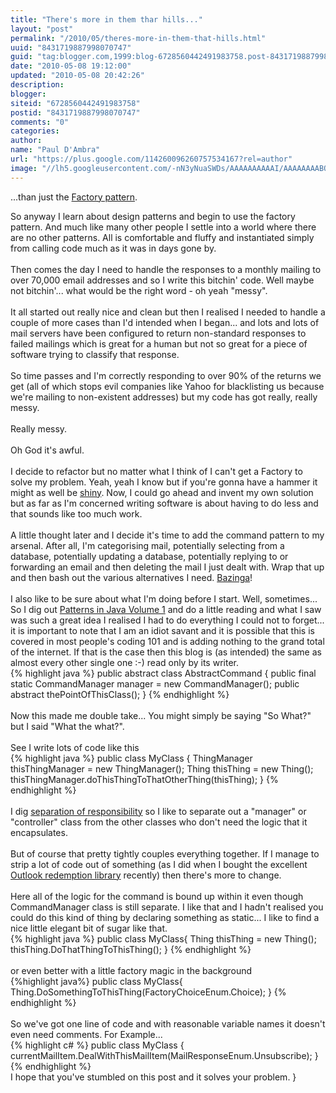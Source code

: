 ```yaml
--- 
title: "There's more in them thar hills..." 
layout: "post" 
permalink: "/2010/05/theres-more-in-them-that-hills.html" 
uuid: "8431719887998070747" 
guid: "tag:blogger.com,1999:blog-6728560442491983758.post-8431719887998070747" 
date: "2010-05-08 19:12:00"
updated: "2010-05-08 20:42:26" 
description: 
blogger: 
siteid: "6728560442491983758" 
postid: "8431719887998070747" 
comments: "0" 
categories: 
author: 
name: "Paul D'Ambra" 
url: "https://plus.google.com/114260096260757534167?rel=author" 
image: "//lh5.googleusercontent.com/-nN3yNuaSWDs/AAAAAAAAAAI/AAAAAAAABQU/ESeyTW5Duf0/s512-c/photo.jpg"
---
```


...than just the <a href="http://en.wikipedia.org/wiki/Factory_method_pattern">Factory pattern</a>.

So anyway I learn about design patterns and begin to use the factory pattern. And much like many other people I settle into a world where there are no other patterns. All is comfortable and fluffy and instantiated simply from calling code much as
    it was in days gone by.
    <br />
    <br />Then comes the day I need to handle the responses to a monthly mailing to over 70,000 email addresses and so I write this bitchin' code. Well maybe not bitchin'... what would be the right word - oh yeah "messy".
    <br />
    <br />It all started out really nice and clean but then I realised I needed to handle a couple of more cases than I'd intended when I began... and lots and lots of mail servers have been configured to return non-standard responses to failed mailings which
    is great for a human but not so great for a piece of software trying to classify that response.
    <br />
    <br />So time passes and I'm correctly responding to over 90% of the returns we get (all of which stops evil companies like Yahoo for blacklisting us because we're mailing to non-existent addresses) but my code has got really, really messy.
    <br />
    <br />Really messy.
    <br />
    <br />Oh God it's awful.
    <br />
    <br />I decide to refactor but no matter what I think of I can't get a Factory to solve my problem. Yeah, yeah I know but if you're gonna have a hammer it might as well be <a href="http://en.wikipedia.org/wiki/Golden_hammer">shiny</a>. Now, I could go ahead
    and invent my own solution but as far as I'm concerned writing software is about having to do less and that sounds like too much work.
    <br />
    <br />A little thought later and I decide it's time to add the command pattern to my arsenal. After all, I'm categorising mail, potentially selecting from a database, potentially updating a database, potentially replying to or forwarding an email and then
    deleting the mail I just dealt with. Wrap that up and then bash out the various alternatives I need. <a href="http://www.urbandictionary.com/define.php?term=bazinga">Bazinga</a>!
    <br />
    <br />I also like to be sure about what I'm doing before I start. Well, sometimes... So I dig out <a href="http://www.amazon.com/Patterns-Catalog-Reusable-Design-Illustrated/dp/0471258393">Patterns in Java Volume 1</a> and do a little reading and what I saw
    was such a great idea I realised I had to do everything I could not to forget... it is important to note that I am an idiot savant and it is possible that this is covered in most people's coding 101 and is adding nothing to the grand total of the
    internet. If that is the case then this blog is (as intended) the same as almost every other single one :-) read only by its writer.
    <br />
    {% highlight java %}
    public abstract class AbstractCommand {
    	public final static CommandManager manager = new CommandManager();
    	public abstract thePointOfThisClass();
    }
    {% endhighlight %}
    <br />
    <br />Now this made me double take... You might simply be saying "So What?" but I said "What the what?".
    <br />
    <br />See I write lots of code like this
    <br />
    {% highlight java %}
    public class MyClass { 
    	ThingManager thisThingManager = new ThingManager();
    	Thing thisThing = new Thing();
    	thisThingManager.doThisThingToThatOtherThing(thisThing);
    }
    {% endhighlight %}
    <br />
    <br />I dig <a href="http://en.wikipedia.org/wiki/Single_responsibility_principle">separation of responsibility</a> so I like to separate out a "manager" or "controller" class from the other classes who don't need the logic that it encapsulates.
    <br />
    <br />But of course that pretty tightly couples everything together. If I manage to strip a lot of code out of something (as I did when I bought the excellent <a href="http://www.dimastr.com/redemption/">Outlook redemption library</a> recently) then there's
    more to change.
    <br />
    <br />Here all of the logic for the command is bound up within it even though CommandManager class is still separate. I like that and I hadn't realised you could do this kind of thing by declaring something as static... I like to find a nice little elegant
    bit of sugar like that.
    <br />
 {% highlight java %}
 public class MyClass{
  Thing thisThing = new Thing();
  thisThing.DoThatThingToThisThing();
 }
 {% endhighlight %}
    <br />
    <br />or even better with a little factory magic in the background
    <br />
{%highlight java%}
public class MyClass{
	Thing.DoSomethingToThisThing(FactoryChoiceEnum.Choice);
}
{% endhighlight %}
    <br />
    <br />So we've got one line of code and with reasonable variable names it doesn't even need comments. For Example...
    <br />
{% highlight c# %}
public class MyClass {
	currentMailItem.DealWithThisMailItem(MailResponseEnum.Unsubscribe);
}
{% endhighlight %}
    <br />I hope that you've stumbled on this post and it solves your problem.
}
</div>
